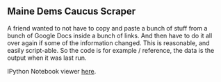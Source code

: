 ## Maine Dems Caucus Scraper
A friend wanted to not have to copy and paste a bunch of stuff from a bunch of Google Docs inside a bunch of links. And then have to do it all over again if some of the information changed. This is reasonable, and easily script-able. So the code is for example / reference, the data is the output when it was last run.

IPython Notebook viewer [here](https://nbviewer.jupyter.org/github/jgysland/maine-dems-caucus-scraper/blob/master/maine-caucus-locations-times.ipynb).

